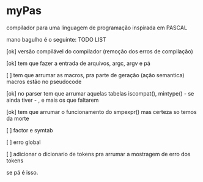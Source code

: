 # myPas
compilador para uma linguagem de programação inspirada em PASCAL

mano bagulho é o seguinte:
TODO LIST


[ok] versão compilável do compilador (remoção dos erros de compilação)

[ok] tem que fazer a entrada de arquivos, argc, argv e pá

[  ] tem que arrumar as macros, pra parte de geração (ação semantica)
macros estão no pseudocode

[ok] no parser tem que arrumar aquelas tabelas
iscompat(), mintype() - se ainda tiver - , e mais os que faltarem

[ok] tem que arrumar o funcionamento do smpexpr()
mas certeza so temos da morte

[  ] factor e symtab

[  ] erro global

[  ] adicionar o dicionario de tokens pra arrumar a mostragem de erro dos tokens

se pá é isso.
